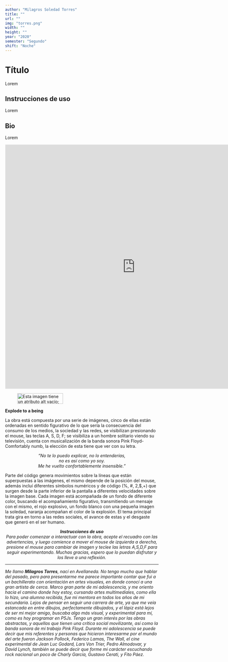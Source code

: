 ```yaml
---
author: "Milagros Soledad Torres"
title: ""
url: ""
img: "torres.png"
width: ""
height: ""
year: "2020"
semester: "Segundo"
shift: "Noche"
---
```


<p></p>

# Título

Lorem 

## Instrucciones de uso 

Lorem

## Bio

Lorem

<!-- wp:html -->
<p align="center"><iframe width="850" height="800" frameborder="0" scrolling="no" style="width:850px; margin:0 auto!important;border: 1px solid #F2F2F3; z-index: 100;" src="https://editor.p5js.org/MiliTorres/embed/h8ZcVSoNC"></iframe></p>
<!-- /wp:html -->

<!-- wp:image {"align":"center","width":150,"height":35} -->
<div class="wp-block-image"><figure class="aligncenter is-resized"><img src="https://am1-lacabanne.atamvirtual.com.ar/wp-content/uploads/2020/12/usabilidad-AM12020-noMobile.png" alt="Esta imagen tiene un atributo alt vacío; el nombre del archivo es usabilidad-AM12020-noMobile.png" width="150" height="35"/></figure></div>
<!-- /wp:image -->

<!-- wp:paragraph -->
<p><strong>Explode to a being</strong></p>
<!-- /wp:paragraph -->

<!-- wp:paragraph -->
<p>La obra está compuesta por una serie de imágenes, cinco de ellas están ordenadas en sentido figurativo de lo que sería la consecuencia del consumo de los medios, la sociedad y las redes, se visibilizan presionando el mouse, las teclas A, S, D, F; se visibiliza a un hombre solitario viendo su televisión, cuenta con musicalización de la banda sonora Pink Floyd- Comfortably numb, la elección de esta tiene que ver con su letra. </p>
<!-- /wp:paragraph -->

<!-- wp:paragraph {"align":"center"} -->
<p style="text-align:center"><em>“No te lo puedo explicar, no lo entenderías, <br>no es así como yo soy.  <br>Me he vuelto confortablemente insensible.” </em><br></p>
<!-- /wp:paragraph -->

<!-- wp:paragraph -->
<p>Parte del código genera movimientos sobre la líneas que están superpuestas a las imágenes, el mismo depende de la posición del mouse, además incluí diferentes símbolos numéricos y de código (%, #, 2,$,+) que surgen desde la parte inferior de la pantalla a diferentes velocidades sobre la imagen base. Cada imagen está acompañada de un fondo de diferente color, buscando el acompañamiento figurativo, transmitiendo un mensaje con el mismo, el rojo explosivo, un fondo blanco con una pequeña imagen la soledad, naranja acompañan el color de la explosión. El tema principal trata gira en torno a las redes sociales, el avance de estas y el desgaste que generó en el ser humano.</p>
<!-- /wp:paragraph -->

<!-- wp:paragraph {"align":"center"} -->
<p style="text-align:center"><strong><em>Instrucciones de uso</em></strong><em><br>Para poder comenzar a interactuar con la obra, acepte el recuadro con las advertencias, y luego comience a mover el mouse de izquierda a derecha, presione el mouse para cambiar de imagen y teclee las letras A,S,D,F para seguir experimentando. Muchas gracias, espero que lo puedan disfrutar y los lleve a una reflexión. </em></p>
<!-- /wp:paragraph -->

<!-- wp:separator -->
<hr class="wp-block-separator"/>
<!-- /wp:separator -->

<!-- wp:paragraph -->
<p><em>Me llamo </em><strong><em>Milagros Torres</em></strong><em>, nací en Avellaneda. No tengo mucho que hablar del pasado, pero para presentarme me parece importante contar que fui a un bachillerato con orientación en artes visuales, en donde conocí a una gran artista de cerca. Marco gran parte de mi adolescencia, y me oriento hacia el camino donde hoy estoy, cursando artes multimediales, como ella lo hizo, una alumna recibida, fue mi mentora en todos los años de mi secundaria. Lejos de pensar en seguir una carrera de arte, ya que me veía estancada en entre dibujos, perfectamente dibujados, y el lápiz está lejos de ser mi mejor amigo, buscaba algo más visual, y experimental para mí, como es hoy programar en P5Js. Tengo un gran interés por las obras abstractas, y aquellas que tienen una crítica social movilizante, así como la banda sonora de mi trabajo Pink Floyd. Durante mi adolescencia se puede decir que mis referentes y personas que hicieron interesarme por el mundo del arte fueron Jackson Pollock, Federico Lamas, The Wall, el cine experimental de Jean Luc Godard, Lars Von Trier, Pedro Almodovar, y David Lynch, también se  puede decir que forme mi carácter escuchando rock nacional un poco de Charly García, Gustavo Cerati, y Fito Páez.  </em></p>
<!-- /wp:paragraph -->